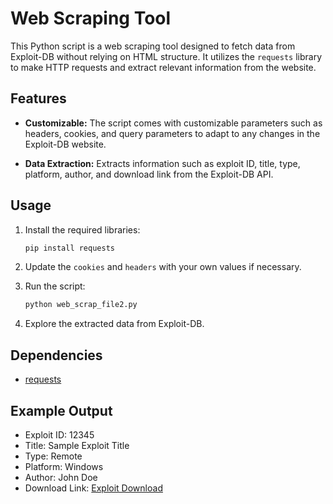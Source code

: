 #  Web Scraping Tool


This Python script is a web scraping tool designed to fetch data from Exploit-DB without relying on HTML structure. It utilizes the `requests` library to make HTTP requests and extract relevant information from the website.

## Features

- **Customizable:** The script comes with customizable parameters such as headers, cookies, and query parameters to adapt to any changes in the Exploit-DB website.

- **Data Extraction:** Extracts information such as exploit ID, title, type, platform, author, and download link from the Exploit-DB API.

## Usage

1. Install the required libraries:
    ```bash
    pip install requests
    ```

2. Update the `cookies` and `headers` with your own values if necessary.

3. Run the script:
    ```bash
    python web_scrap_file2.py
    ```

4. Explore the extracted data from Exploit-DB.

## Dependencies

- [requests](https://docs.python-requests.org/en/latest/)
  
## Example Output

- Exploit ID: 12345
- Title: Sample Exploit Title
- Type: Remote
- Platform: Windows
- Author: John Doe
- Download Link: [Exploit Download](https://www.exploit-db.com/download/12345)





